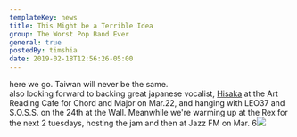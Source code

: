 ```yaml
---
templateKey: news
title: This Might be a Terrible Idea
group: The Worst Pop Band Ever
general: true
postedBy: timshia
date: 2019-02-18T12:56:26-05:00
---
```

here we go. Taiwan will never be the same.   
also looking forward to backing great japanese vocalist, [Hisaka](https://www.facebook.com/hisaka.tajima?__tn__=K-R&eid=ARAx_tvI3xXtl44dBPnJGyVE9Inxn7mYENhyq0lK7jvKW0pIDY_QugURX5pleI5cE0d-hNPZoqhWMnnR&fref=mentions&__xts__%5B0%5D=68.ARAto8QXyDM3TvkhF2Qhs1SbmndSMvMf9ljXZhleol23kTtxxXQSI2kCERTZ8B0UfFA7GgBsmLC4tmwutLlYqk-V6TCTYmWUyckN0yWGq8O3SGi5qe3BOwkrG4PK_wR5-sjPR-BqFUsuu592ln5ixrSsSHXXlpaZHymPW7B1fqVLbv8Mv8rH3MhjqDC_RGqVGcjZ2IfsPYLsSJxoJjneTDxtDp5aXC67Mo-D_s8zcZv8PysMMfLf9f34Cw_5crIPkJA-fQ8u2uGqajH4wywjnUI) at the Art Reading Cafe for Chord and Major on Mar.22, and hanging with LEO37 and S.O.S.S. on the 24th at the Wall. Meanwhile we're warming up at the Rex for the next 2 tuesdays, hosting the jam and then at Jazz FM on Mar. 6![](https://www.ppfhouse.com/img/music/WPBE-TMBABI2019.jpg)